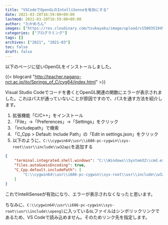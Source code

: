 ```yaml
---
title: "VSCodeでOpenGLのIntelliSenseを有効にする"
date: 2021-03-20T16:59:00+09:00
lastmod: 2021-03-20T16:59:00+09:00
author: "たかめろん"
images: ["https://res.cloudinary.com/tsukayaku/image/upload/v1580351945/Blog-personal/thumbnail/programming.jpg"]
categories: ["プログラミング"]
tags: []
archives: ["2021", "2021-03"]
toc: false
draft: false
---
```


以下のページに従いOpenGLをインストールしました。

{{< blogcard "http://teacher.nagano-nct.ac.jp/ito/Springs_of_C/cyg64/index.html" >}}

Visual Studio Codeでコードを書くとOpenGL関連の関数にエラーが表示されました。これはパスが通っていないことが原因ですので、パスを通す方法を紹介します。

1. 拡張機能「C/C++」をインストール
2. 「File」→「Preferences」→「Settings」をクリック
3. 「includepath」で検索
4. 「C_Cpp > Default: Include Path」の「Edit in settings.json」をクリック
5.  以下のように、```C:\\cygwin64\\usr\\i686-pc-cygwin\\sys-root\\usr\\include\\w32api```を追加する

```json
{
    "terminal.integrated.shell.windows": "C:\\Windows\\System32\\cmd.exe",
    "files.autoGuessEncoding": true,
    "C_Cpp.default.includePath": [
        "C:\\cygwin64\\usr\\i686-pc-cygwin\\sys-root\\usr\\include\\w32api"
    ]
}
```

これでIntelliSenseが有効になり、エラーが表示されなくなったと思います。

ちなみに、```C:\\cygwin64\\usr\\i686-pc-cygwin\\sys-root\\usr\\include\\opengl```に入っている```GL```ファイルはシンボリックリンクであるため、VS Codeで読み込めません。そのためリンク先を指定します。
